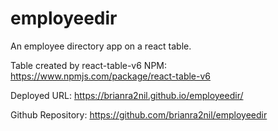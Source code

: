 # employeedir

An employee directory app on a react table.

Table created by react-table-v6 NPM:  
https://www.npmjs.com/package/react-table-v6

Deployed URL:
 https://brianra2nil.github.io/employeedir/

 Github Repository:
 https://github.com/brianra2nil/employeedir



